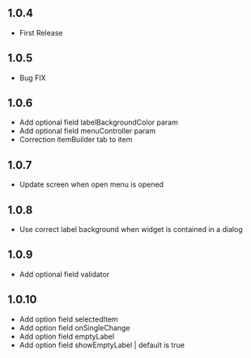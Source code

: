 ## 1.0.4

* First Release

## 1.0.5

* Bug FIX

## 1.0.6

* Add optional field labelBackgroundColor param
* Add optional field menuController param 
* Correction itemBuilder tab to item

## 1.0.7
* Update screen when open menu is opened

## 1.0.8
* Use correct label background when widget is contained in a dialog

## 1.0.9
* Add optional field validator

## 1.0.10
* Add option field selectedItem
* Add option field onSingleChange
* Add option field emptyLabel
* Add option field showEmptyLabel | default is true
